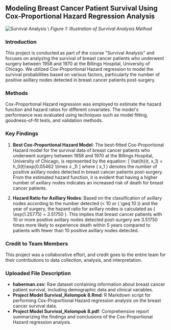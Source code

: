 ## Modeling Breast Cancer Patient Survival Using Cox-Proportional Hazard Regression Analysis

![Survival Analysis](https://miro.medium.com/v2/resize:fit:856/1*Ckhi9soE9Lx2lIf9tPVLMQ.png) \\
*Figure 1: Illustration of Survival Analysis Method*

### Introduction
This project is conducted as part of the course "Survival Analysis" and focuses on analyzing the survival of breast cancer patients who underwent surgery between 1958 and 1970 at the Billings Hospital, University of Chicago. We utilized Cox-Proportional Hazard regression to model the survival probabilities based on various factors, particularly the number of positive axillary nodes detected in breast cancer patients post-surgery.

### Methods
Cox-Proportional Hazard regression was employed to estimate the hazard function and hazard ratios for different covariates. The model's performance was evaluated using techniques such as model fitting, goodness-of-fit tests, and validation methods.

### Key Findings

1. **Best Cox-Proportional Hazard Model**: The best-fitted Cox-Proportional Hazard model for the survival data of breast cancer patients who underwent surgery between 1958 and 1970 at the Billings Hospital, University of Chicago, is represented by the equation:
   \[ \hat{h}(t, x_1) = h_0(t)\exp(0.05462 \times x _1) \]
   where \( x_1 \) denotes the number of positive axillary nodes detected in breast cancer patients post-surgery. From the estimated hazard function, it is evident that having a higher number of axillary nodes indicates an increased risk of death for breast cancer patients.
   
2. **Hazard Ratio for Axillary Nodes**: Based on the classification of axillary nodes according to the number detected (< 10 or \( \geq 10 \)) and the year of surgery, the hazard ratio for axillary nodes is calculated as \( \exp(1.25775) = 3.51750 \). This implies that breast cancer patients with 10 or more positive axillary nodes detected post-surgery are 3.51750 times more likely to experience death within 5 years compared to patients with fewer than 10 positive axillary nodes detected.


### Credit to Team Members
This project was a collaborative effort, and credit goes to the entire team for their contributions to data collection, analysis, and interpretation.

### Uploaded File Description
- **haberman.csv**: Raw dataset containing information about breast cancer patient survival, including demographic data and clinical variables.
- **Project Model Survival_Kelompok 8.Rmd**: R Markdown script for performing Cox-Proportional Hazard regression analysis on the breast cancer survival data.
- **Project Model Survival_Kelompok 8.pdf**: Comprehensive report summarizing the findings and conclusions of the Cox-Proportional Hazard regression analysis.
